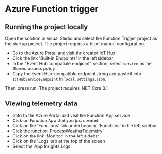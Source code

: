 # Azure Function trigger

## Running the project locally
Open the solution in Visual Studio and select the Function Trigger project as the startup project. The project requires a bit of manual configuration.

- Go to the Azure Portal and visit the created IoT Hub
- Click the link 'Built-in Endpoints' in the left sidebar
- In the "Event Hub compatible endpoint" section, select `service` as the Shared access policy
- Copy the Event Hub-compatible endpoint string and paste it into `IotHubServiceEndpoint` in `local.settings.json`.

Then, press run. The project requires .NET Core 3.1

## Viewing telemetry data

- Goto to the Azure Portal and visit the Function App service
- Click on Function App that you just created
- Click on the 'Functions' link under heading 'Functions' in the left sidebar
- Click the function 'ProcessWeatherTelemetry'
- Click on the link 'Monitor' in the left sidebar
- Click on the 'Logs' tab at the top of the screen
- Select the 'App Insights Logs'
